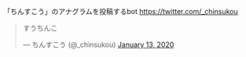 「ちんすこう」のアナグラムを投稿するbot
https://twitter.com/_chinsukou

<blockquote class="twitter-tweet"><p lang="ja" dir="ltr">すうちんこ</p>&mdash; ちんすこう (@_chinsukou) <a href="https://twitter.com/_chinsukou/status/1216676887776329728?ref_src=twsrc%5Etfw">January 13, 2020</a></blockquote> <script async src="https://platform.twitter.com/widgets.js" charset="utf-8"></script> 

